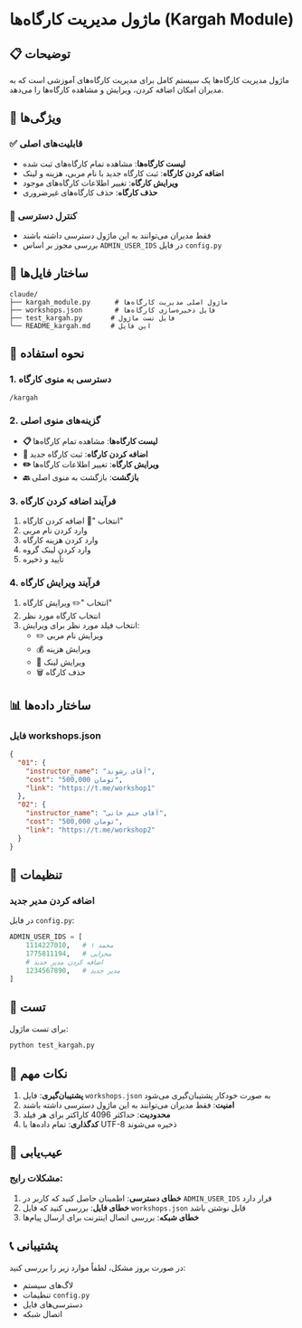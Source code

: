 # ماژول مدیریت کارگاه‌ها (Kargah Module)

## 📋 توضیحات

ماژول مدیریت کارگاه‌ها یک سیستم کامل برای مدیریت کارگاه‌های آموزشی است که به مدیران امکان اضافه کردن، ویرایش و مشاهده کارگاه‌ها را می‌دهد.

## 🚀 ویژگی‌ها

### ✅ قابلیت‌های اصلی
- **لیست کارگاه‌ها**: مشاهده تمام کارگاه‌های ثبت شده
- **اضافه کردن کارگاه**: ثبت کارگاه جدید با نام مربی، هزینه و لینک
- **ویرایش کارگاه**: تغییر اطلاعات کارگاه‌های موجود
- **حذف کارگاه**: حذف کارگاه‌های غیرضروری

### 🔐 کنترل دسترسی
- فقط مدیران می‌توانند به این ماژول دسترسی داشته باشند
- بررسی مجوز بر اساس `ADMIN_USER_IDS` در فایل `config.py`

## 📁 ساختار فایل‌ها

```
claude/
├── kargah_module.py      # ماژول اصلی مدیریت کارگاه‌ها
├── workshops.json        # فایل ذخیره‌سازی کارگاه‌ها
├── test_kargah.py       # فایل تست ماژول
└── README_kargah.md     # این فایل
```

## 🎯 نحوه استفاده

### 1. دسترسی به منوی کارگاه
```
/kargah
```

### 2. گزینه‌های منوی اصلی
- **📋 لیست کارگاه‌ها**: مشاهده تمام کارگاه‌ها
- **📝 اضافه کردن کارگاه**: ثبت کارگاه جدید
- **✏️ ویرایش کارگاه**: تغییر اطلاعات کارگاه‌ها
- **🔙 بازگشت**: بازگشت به منوی اصلی

### 3. فرآیند اضافه کردن کارگاه
1. انتخاب "📝 اضافه کردن کارگاه"
2. وارد کردن نام مربی
3. وارد کردن هزینه کارگاه
4. وارد کردن لینک گروه
5. تأیید و ذخیره

### 4. فرآیند ویرایش کارگاه
1. انتخاب "✏️ ویرایش کارگاه"
2. انتخاب کارگاه مورد نظر
3. انتخاب فیلد مورد نظر برای ویرایش:
   - ✏️ ویرایش نام مربی
   - 💰 ویرایش هزینه
   - 🔗 ویرایش لینک
   - 🗑️ حذف کارگاه

## 📊 ساختار داده‌ها

### فایل workshops.json
```json
{
  "01": {
    "instructor_name": "آقای رشوند",
    "cost": "500,000 تومان",
    "link": "https://t.me/workshop1"
  },
  "02": {
    "instructor_name": "آقای حتم خانی",
    "cost": "500,000 تومان",
    "link": "https://t.me/workshop2"
  }
}
```

## 🔧 تنظیمات

### اضافه کردن مدیر جدید
در فایل `config.py`:
```python
ADMIN_USER_IDS = [
    1114227010,   # محمد ۱
    1775811194,   # محرابی
    # اضافه کردن مدیر جدید
    1234567890,   # مدیر جدید
]
```

## 🧪 تست

برای تست ماژول:
```bash
python test_kargah.py
```

## 📝 نکات مهم

1. **پشتیبان‌گیری**: فایل `workshops.json` به صورت خودکار پشتیبان‌گیری می‌شود
2. **امنیت**: فقط مدیران می‌توانند به این ماژول دسترسی داشته باشند
3. **محدودیت**: حداکثر 4096 کاراکتر برای هر فیلد
4. **کدگذاری**: تمام داده‌ها با UTF-8 ذخیره می‌شوند

## 🐛 عیب‌یابی

### مشکلات رایج:
1. **خطای دسترسی**: اطمینان حاصل کنید که کاربر در `ADMIN_USER_IDS` قرار دارد
2. **خطای فایل**: بررسی کنید که فایل `workshops.json` قابل نوشتن باشد
3. **خطای شبکه**: بررسی اتصال اینترنت برای ارسال پیام‌ها

## 📞 پشتیبانی

در صورت بروز مشکل، لطفاً موارد زیر را بررسی کنید:
- لاگ‌های سیستم
- تنظیمات `config.py`
- دسترسی‌های فایل
- اتصال شبکه 